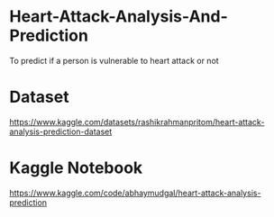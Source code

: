 # Heart-Attack-Analysis-And-Prediction
To predict if a person is vulnerable to heart attack or not

# Dataset
https://www.kaggle.com/datasets/rashikrahmanpritom/heart-attack-analysis-prediction-dataset

# Kaggle Notebook
https://www.kaggle.com/code/abhaymudgal/heart-attack-analysis-prediction
